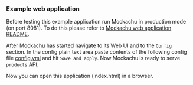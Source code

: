 ### Example web application

Before testing this example application run Mockachu in production mode (on port 8081).
To do this please refer to [Mockachu web application README](../../src/main/webapp/README.md).

After Mockachu has started navigate to its Web UI and to the `Config` section.
In the config plain text area paste contents of the following config file [config.yml](./config.yml) and hit `Save and apply`.
Now Mockachu is ready to serve `products` API.

Now you can open this application (index.html) in a browser.
